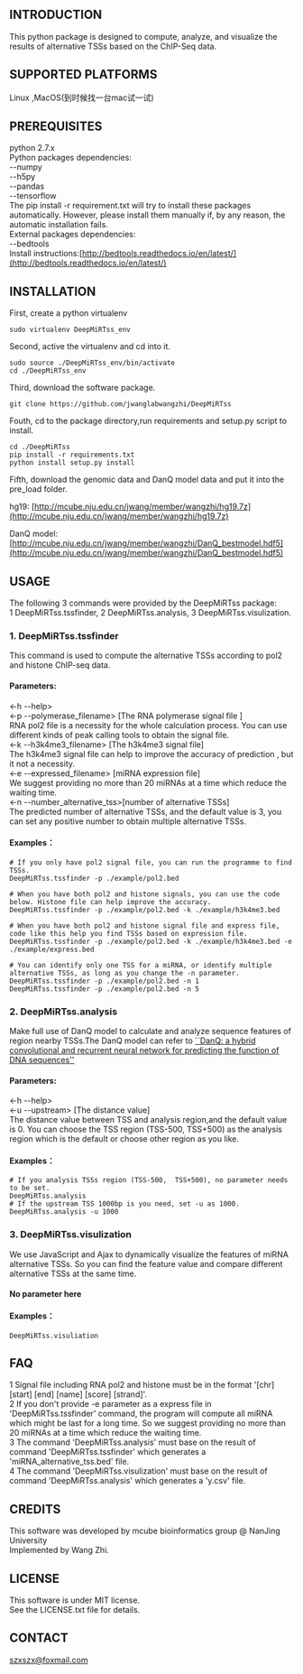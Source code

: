 ## INTRODUCTION
This python package is designed to compute, analyze, and visualize the results of alternative TSSs based on the ChIP-Seq data.
## SUPPORTED PLATFORMS
Linux ,MacOS(到时候找一台mac试一试)
## PREREQUISITES
python 2.7.x  
Python packages dependencies:  
--numpy  
--h5py  
--pandas  
--tensorflow  
The pip install -r requirement.txt will try to install these packages automatically. However, please install them manually if, by any reason, the automatic installation fails.  
External packages dependencies:  
--bedtools  
Install instructions:[http://bedtools.readthedocs.io/en/latest/](http://bedtools.readthedocs.io/en/latest/)  
## INSTALLATION
First, create a python virtualenv

```
sudo virtualenv DeepMiRTss_env
```
Second, active the virtualenv and cd into it.

```
sudo source ./DeepMiRTss_env/bin/activate
cd ./DeepMiRTss_env
```
Third, download the software package.  

```
git clone https://github.com/jwanglabwangzhi/DeepMiRTss

```
Fouth, cd to the package directory,run requirements and setup.py script to install.

```
cd ./DeepMiRTss
pip install -r requirements.txt
python install setup.py install
```
Fifth, download the genomic data and DanQ model data and put it into the pre_load folder.

hg19: [http://mcube.nju.edu.cn/jwang/member/wangzhi/hg19.7z](http://mcube.nju.edu.cn/jwang/member/wangzhi/hg19.7z)  

DanQ model: [http://mcube.nju.edu.cn/jwang/member/wangzhi/DanQ_bestmodel.hdf5](http://mcube.nju.edu.cn/jwang/member/wangzhi/DanQ_bestmodel.hdf5)

## USAGE
The following 3 commands were provided by the DeepMiRTss package:  
1 DeepMiRTss.tssfinder, 2 DeepMiRTss.analysis, 3 DeepMiRTss.visulization.
### 1. DeepMiRTss.tssfinder  
This command is used to compute the alternative TSSs according to pol2 and histone ChIP-seq data.  
#### Parameters:  
<-h --help>  
<-p --polymerase_filename> [The RNA polymerase signal file ]  
RNA pol2 file is a necessity for the whole calculation process. You can use different kinds of  peak calling tools to obtain the signal file.  
<-k --h3k4me3_filename> [The h3k4me3 signal file]  
The h3k4me3 signal file can help to improve the accuracy of prediction , but it not a necessity.  
<-e --expressed_filename> [miRNA expression file]  
We suggest providing no more than 20 miRNAs at a time which reduce the waiting time.  
<-n --number_alternative_tss>[number of alternative TSSs]    
The predicted number of alternative TSSs, and the default value is 3, you can set any positive number to obtain multiple alternative TSSs.
#### Examples：
```
# If you only have pol2 signal file, you can run the programme to find TSSs.
DeepMiRTss.tssfinder -p ./example/pol2.bed 

# When you have both pol2 and histone signals, you can use the code below. Histone file can help improve the accuracy.
DeepMiRTss.tssfinder -p ./example/pol2.bed -k ./example/h3k4me3.bed

# When you have both pol2 and histone signal file and express file, code like this help you find TSSs based on expression file.
DeepMiRTss.tssfinder -p ./example/pol2.bed -k ./example/h3k4me3.bed -e ./example/express.bed

# You can identify only one TSS for a miRNA, or identify multiple alternative TSSs, as long as you change the -n parameter.
DeepMiRTss.tssfinder -p ./example/pol2.bed -n 1
DeepMiRTss.tssfinder -p ./example/pol2.bed -n 5
```
### 2. DeepMiRTss.analysis  
Make full use of DanQ model to calculate and analyze sequence features of region nearby TSSs.The DanQ model can refer to [``DanQ: a hybrid convolutional and recurrent neural network for predicting the function of DNA sequences''](https://academic.oup.com/nar/article-lookup/doi/10.1093/nar/gkw226)
#### Parameters:  
<-h --help>  
<-u --upstream> [The distance value]  
The distance value between TSS and analysis region,and the default value is 0. You can choose the TSS region (TSS-500, TSS+500) as the analysis region which is the default or choose other region as you like.  
#### Examples：
```
# If you analysis TSSs region (TSS-500,  TSS+500), no parameter needs to be set.
DeepMiRTss.analysis
# If the upstream TSS 1000bp is you need, set -u as 1000.
DeepMiRTss.analysis -u 1000
```
### 3. DeepMiRTss.visulization  
We use JavaScript and Ajax to dynamically visualize the features of miRNA alternative TSSs. So you can find the feature value and compare different alternative TSSs at the same time.  
#### No parameter here
#### Examples：
```
DeepMiRTss.visuliation
```

## FAQ  
1 Signal file including RNA pol2 and histone must be in the format '[chr] [start] [end] [name] [score] [strand]'.  
2 If you don't provide -e parameter as a express file in 'DeepMiRTss.tssfinder' command, the program will compute all miRNA which might be last for a long time. 
So we suggest providing no more than 20 miRNAs at a time which reduce the waiting time.  
3 The command 'DeepMiRTss.analysis' must base on the result of command 'DeepMiRTss.tssfinder' which generates a 'miRNA_alternative_tss.bed' file.  
4 The command 'DeepMiRTss.visulization' must base on the result of command 'DeepMiRTss.analysis' which generates a 'y.csv' file.


## CREDITS
This software was developed by mcube bioinformatics group @ NanJing University  
Implemented by Wang Zhi.
## LICENSE
This software is under MIT license.  
See the LICENSE.txt file for details.  
## CONTACT
szxszx@foxmail.com


















